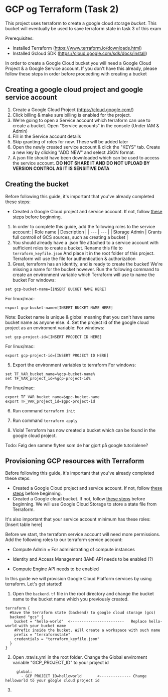 # GCP og Terraform (Task 2)
This project uses terraform to create a google cloud storage *bucket*. This bucket will eventually be used to save terraform state
in task 3 of this exam

Prerequisites:
* Installed Terraform (https://www.terraform.io/downloads.html)
* Installed Gcloud SDK (https://cloud.google.com/sdk/docs/install)

In order to create a Google Cloud bucket you will need a Google Cloud Project & a Google Service account. If you don't have this already, please follow these steps in order before proceeding with creating a bucket
## Creating a google cloud project and google service account
1. Create a Google Cloud Project (https://cloud.google.com/)
2. Click billing & make sure billing is enabled for the project.
3. We're going to open a Service account which terraform can use to create a bucket. Open "Service accounts" in the console (Under IAM & Admin)
4. Fill in the Service account details
5. Skip granting of roles for now. These will be added later
6. Open the newly created service account & click the "KEYS" tab. Create a new key by clicking "ADD NEW" and select JSON format. 
7. A json file should have been downloaded which can be used to access the service account. **DO NOT SHARE IT AND DO NOT UPLOAD BY VERSION CONTROL AS IT IS SENSITIVE DATA**

## Creating the bucket
Before following this guide, it's important that you've already completed these steps:
- Created a Google Cloud project and service account. If not, follow [these steps](#Creating-a-google-cloud-project-and-google-service-account) before beginning.


1. In order to complete this guide, add the following roles to the service account:
| Role name | Description |
| --- | --- |
| Storage Admin | Grants full controll of GCS sources, such as creating a bucket |
2. You should already have a .json file attached to a service account with sufficient roles to create a bucket. Rename this file to ```terraform_keyfile.json``` And place it in the root folder of this project. Terraform will use the file for authentication & authorization
3. Great, terraform has an identity, and is ready to create the bucket! We're missing a name for the bucket however. Run the following command to create an environment variable which Terraform will use to name the bucket
For windows:
```
set gcp-bucket-name=[INSERT BUCKET NAME HERE]
```
For linux/mac:
```
export gcp-bucket-name=[INSERT BUCKET NAME HERE]
```
Note: Bucket name is unique & global meaning that you can't have same bucket name as anyone else.
4. Set the project id of the google cloud project as an enviroment variable:
For windows:
```
set gcp-project-id=[INSERT PROJECT ID HERE]
```
For linux/mac:
```
export gcp-project-id=[INSERT PROJECT ID HERE]
```
5. Export the environment variables to terraform
For windows:
```
set TF_VAR_bucket_name=%gcp-bucket-name%
set TF_VAR_project_id=%gcp-project-id%
```
For linux/mac:
```
export TF_VAR_bucket_name=$gpc-bucket-name
export TF_VAR_project_id=$gpc-project-id
```

6. Run command
```terraform init```

7. Run command
```terraform apply```
8. Viola! Terraform has now created a bucket which can be found in the google cloud project.

Todo: Følg den samme flyten som de har gjort på google tutorialene?


## Provisioning GCP resources with Terraform
Before following this guide, it's important that you've already completed these steps:
- Created a Google Cloud project and service account. If not, follow [these steps](#Creating-a-google-cloud-project-and-google-service-account) before beginning.
- Created a Google cloud bucket. If not, follow [these steps](#Creating-the-bucket) before beginning. We will use Google Cloud Storage to store a state file from Terraform.

It's also important that your service account minimum has these roles:
[Insert table here]

Before we start, the terraform service account will need more permissions. Add the following roles to our terraform service account:
- Compute Admin = For administrating of compute instances

- Identity and Access Management (IAM) API needs to be enabled (?)
- Compute Engine API needs to be enabled


In this guide we will provision Google Cloud Platform services by using terraform. Let's get started!
1. Open the ```backend.tf``` file in the root directory and change the bucket name to the bucket name which you previously created.
```
terraform {
  #Save the terraform state (backend) to google cloud storage (gcs)
  backend "gcs" {
    bucket = "hello-world"  <------------------------   Replace hello-world with your bucket name
    #Prefix inside the bucket. Will create a workspace with such name
    prefix = "terraformstate"
    credentials = "terraform_keyfile.json"
  }
}
```
2. Open .travis.yml in the root folder. Change the Global enviroment variable "GCP_PROJECT_ID" to your project id
```env:
     global:
       - GCP_PROJECT_ID=helloworld       <-------------- Change helloworld to your google cloud project id
```
3. 


